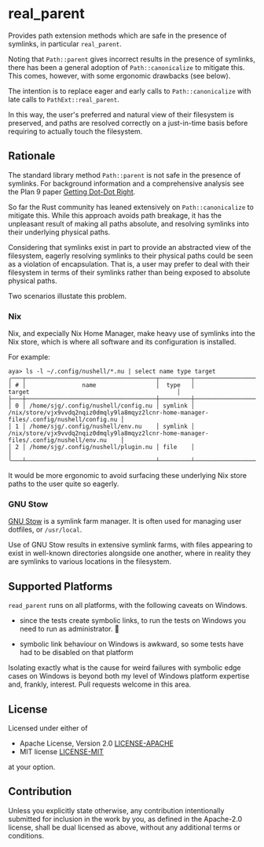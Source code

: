 # real_parent

Provides path extension methods which are safe in the presence of symlinks, in particular `real_parent`.

Noting that `Path::parent` gives incorrect results in the presence of symlinks, there has been a general adoption of `Path::canonicalize` to mitigate this.
This comes, however, with some ergonomic drawbacks (see below).

The intention is to replace eager and early calls to `Path::canonicalize` with late calls to `PathExt::real_parent`.

In this way, the user's preferred and natural view of their filesystem is preserved, and paths are resolved correctly on a just-in-time basis before requiring to actually touch the filesystem.

## Rationale

The standard library method `Path::parent` is not safe in the presence of symlinks.
For background information and a comprehensive analysis see the Plan 9 paper [Getting Dot-Dot Right](https://9p.io/sys/doc/lexnames.html).

So far the Rust community has leaned extensively on `Path::canonicalize` to mitigate this.  While this approach avoids path breakage, it has
the unpleasant result of making all paths absolute, and resolving symlinks into their underlying physical paths.

Considering that symlinks exist in part to provide an abstracted view of the filesystem, eagerly resolving symlinks to their physical paths
could be seen as a violation of encapsulation.  That is, a user may prefer to deal with their filesystem in terms of their symlinks rather than being
exposed to absolute physical paths.

Two scenarios illustate this problem.

### Nix

Nix, and expecially Nix Home Manager, make heavy use of symlinks into the Nix store, which is where all software and its configuration is installed.

For example:

```
aya> ls -l ~/.config/nushell/*.nu | select name type target
╭───┬─────────────────────────────────────┬─────────┬──────────────────────────────────────────────────────────────────────────────────────────╮
│ # │                name                 │  type   │                                          target                                          │
├───┼─────────────────────────────────────┼─────────┼──────────────────────────────────────────────────────────────────────────────────────────┤
│ 0 │ /home/sjg/.config/nushell/config.nu │ symlink │ /nix/store/vjx9vvdq2nqiz0dmqly9la8mqyz2lcnr-home-manager-files/.config/nushell/config.nu │
│ 1 │ /home/sjg/.config/nushell/env.nu    │ symlink │ /nix/store/vjx9vvdq2nqiz0dmqly9la8mqyz2lcnr-home-manager-files/.config/nushell/env.nu    │
│ 2 │ /home/sjg/.config/nushell/plugin.nu │ file    │                                                                                          │
╰───┴─────────────────────────────────────┴─────────┴──────────────────────────────────────────────────────────────────────────────────────────╯
```

It would be more ergonomic to avoid surfacing these underlying Nix store paths to the user quite so eagerly.

### GNU Stow

[GNU Stow](https://www.gnu.org/software/stow/manual/html_node/index.html) is a symlink farm manager.  It is often used for managing user dotfiles, or `/usr/local`.

Use of GNU Stow results in extensive symlink farms, with files appearing to exist in well-known directories alongside one another, where in reality they are symlinks to various locations in the filesystem.

## Supported Platforms

`read_parent` runs on all platforms, with the following caveats on Windows.

- since the tests create symbolic links, to run the tests on Windows you need to run as administrator. 🤯

- symbolic link behaviour on Windows is awkward, so some tests have had to be disabled on that platform

Isolating exactly what is the cause for weird failures with symbolic edge cases on Windows is beyond both my level of Windows platform expertise and, frankly, interest.  Pull requests welcome in this area.


## License

Licensed under either of

 * Apache License, Version 2.0
   [LICENSE-APACHE](http://www.apache.org/licenses/LICENSE-2.0)
 * MIT license
   [LICENSE-MIT](http://opensource.org/licenses/MIT)

at your option.

## Contribution

Unless you explicitly state otherwise, any contribution intentionally submitted
for inclusion in the work by you, as defined in the Apache-2.0 license, shall be
dual licensed as above, without any additional terms or conditions.
